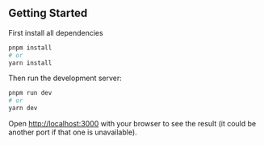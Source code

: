 ## Getting Started

First install all dependencies

```bash
pnpm install
# or
yarn install
```

Then run the development server:

```bash
pnpm run dev
# or
yarn dev
```

Open [http://localhost:3000](http://localhost:3000) with your browser to see the result (it could be another port if that one is unavailable).